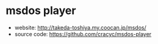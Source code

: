 # msdos player

- website: http://takeda-toshiya.my.coocan.jp/msdos/
- source code: https://github.com/cracyc/msdos-player